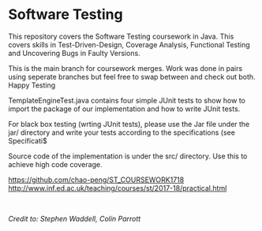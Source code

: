 # Software Testing

This repository covers the Software Testing coursework in Java. This covers skills in Test-Driven-Design, Coverage Analysis, Functional Testing and Uncovering Bugs in Faulty Versions. 

This is the main branch for coursework merges. Work was done in pairs using seperate branches but feel free to swap between and check out both. Happy Testing


TemplateEngineTest.java contains four simple JUnit tests to show how to import the package of our implementation and how to write JUnit tests.

For black box testing (wrting JUnit tests), please use the Jar file under the jar/ directory and write your tests according to the specifications (see Specificati$

Source code of the implementation is under the src/ directory. Use this to achieve high code coverage.


https://github.com/chao-peng/ST_COURSEWORK1718
http://www.inf.ed.ac.uk/teaching/courses/st/2017-18/practical.html

<br/> 

<i> Credit to: Stephen Waddell, Colin Parrott <i/>
